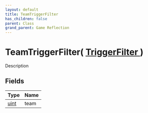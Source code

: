 ```yaml
---
layout: default
title: TeamTriggerFilter
has_children: false
parent: Class
grand_parent: Game Reflection
---
```

# TeamTriggerFilter( [ TriggerFilter ](/riftbreaker-wiki/docs/game-reflection/classes/trigger_filter/) )
Description 

## Fields

| Type | Name |
|:----------|:--------------|
| [uint](/riftbreaker-wiki/docs/game-reflection/components/uint/) | team |

